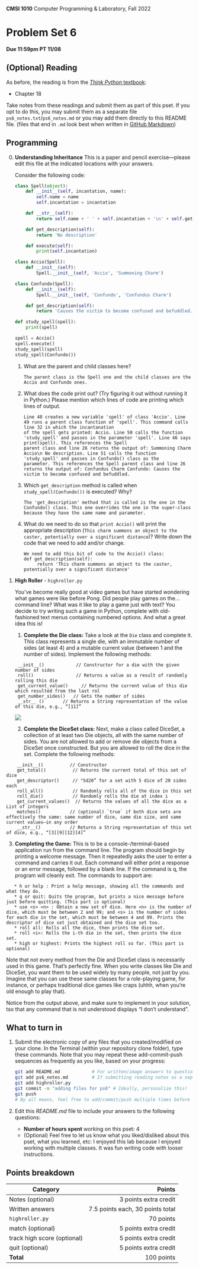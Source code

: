 **CMSI 1010** Computer Programming & Laboratory, Fall 2022

# Problem Set 6
**Due 11:59pm PT 11/08**

## (Optional) Reading
As before, the reading is from the [_Think Python_ textbook](http://greenteapress.com/thinkpython2/thinkpython2.pdf):
* Chapter 18

Take notes from these readings and submit them as part of this pset. If you opt to do this, you may submit them as a separate file `ps6_notes.txt`/`ps6_notes.md` or you may add them directly to this README file. (files that end in `.md` look best when written in [GitHub Markdown](https://guides.github.com/features/mastering-markdown/))

## Programming

0. **Understanding Inheritance**
    This is a paper and pencil exercise—please edit this file at the indicated locations with your answers.

    Consider the following code:

    ```python
    class Spell(object):
        def __init__(self, incantation, name):
            self.name = name
            self.incantation = incantation

        def __str__(self):
            return self.name + ' ' + self.incantation + '\n' + self.get_description()

        def get_description(self):
            return 'No description'

        def execute(self):
            print(self.incantation)

    class Accio(Spell):
        def __init__(self):
            Spell.__init__(self, 'Accio', 'Summoning Charm')

    class Confundo(Spell):
        def __init__(self):
            Spell.__init__(self, 'Confundo', 'Confundus Charm')

        def get_description(self):
            return 'Causes the victim to become confused and befuddled.'

    def study_spell(spell):
        print(spell)

    spell = Accio()
    spell.execute()
    study_spell(spell)
    study_spell(Confundo())
    ```

    1. What are the parent and child classes here?

        ```
        The parent class is the Spell one and the child classes are the Accio and Confundo ones.
        ```

    2. What does the code print out? (Try figuring it out without running it in Python.) Please mention which lines of code are printing which lines of output.

        ```
        Line 48 creates a new variable 'spell' of class 'Accio'. Line 49 runs a parent class function of 'spell'. This command calls line 32 in which the incantanation
        of the spell gets printed: Accio. Line 50 calls the function 'study_spell' and passes in the parameter 'spell'. Line 46 says print(spell). This references the Spell
        parent class and line 26 returns the output of: Summoning Charm Accio\n No description. Line 51 calls the function 'study_spell' and passes in Confundo() class as the
        parameter. This references the Spell parent class and line 26 returns the output of: Confundus Charm Confundo: Causes the victim to become confused and befuddled.    
        ```

    3. Which `get_description` method is called when `study_spell(Confundo())` is executed? Why?

        ```
        The 'get_description' method that is called is the one in the Confundo() class. This one overrides the one in the super-class because they have the same name and parameter.
        ```

    4. What do we need to do so that `print Accio()` will print the appropriate description (`This charm summons an object to the caster, potentially over a significant distance`)?  Write down the code that we need to add and/or change.

        ```
        We need to add this bit of code to the Accio() class:
        def get_description(self):
             return 'This charm summons an object to the caster, potentially over a significant distance'
        ```

1. **High Roller** - `highroller.py`

    You’ve become really good at video games but have started wondering what games were like before Pong. Did people play games on the... command line? What was it like to play a game just with text? You decide to try writing such a game in Python, complete with old-fashioned text menus containing numbered options. And what a great idea this is! 

    
    1. **Complete the Die class:** Take a look at the `Die` class and complete it. This class represents a single die, with an immutable number of sides (at least 4) and a mutable current value (between 1 and the number of sides). Implement the following methods:
     ```
      __init__()            // Constructor for a die with the given number of sides
      roll()                // Returns a value as a result of randomly rolling this die
      get_current_value()     // Returns the current value of this die which resulted from the last rol
      get_number_sides()   // Gets the number of sides
      __str__ ()       // Returns a String representation of the value of this die, e.g., “[11]”
   ```
    
    ![](dice.png)
    
    2. **Complete the DiceSet class:** Next, make a class called DiceSet, a collection of at least two Die objects, all with the same number
of sides. You are not allowed to add or remove die objects from a DiceSet once constructed. But you are allowed to roll the dice in the set. Complete the following methods:
```
    __init__()          // Constructor
    get_total()          // Returns the current total of this set of dice
    get_descriptor()     // "5d20” for a set with 5 dice of 20 sides each
    roll_all()           // Randomly rolls all of the dice in this set
    roll_die()           // Randomly rolls the die at index i
    get_current_values()  // Returns the values of all the dice as a List of integers
    matches()           // (optional) `true` if both dice sets are effectively the same: same number of dice, same die size, and same current values—in any order
    __str__()           // Returns a String representation of this set of dice, e.g., “[3][9][12][4]”
```
    
   3. **Completing the Game:** This is to be a console-/terminal-based application run from the command line. The program should begin by printing a welcome message. Then it repeatedly asks the user to enter a command and carries it out. Each command will either print a response or an error message, followed by a blank line. If the command is q, the program will cleanly exit. The commands to support are:
 ```   
    * h or help : Print a help message, showing all the commands and what they do.
    * q or quit: Quits the program, but prints a nice message before just before quitting. (This part is optional)
    * use <s> <n> : Obtain a new set of dice. Here <n> is the number of dice, which must be between 2 and 99; and <s> is the number of sides for each die in the set, which must be between 4 and 99. Prints the descriptor of dice set just obtained and the dice set too.
    * roll all: Rolls all the dice, then prints the dice set.
    * roll <i>: Rolls the i-th die in the set, then prints the dice set.
    * high or highest: Prints the highest roll so far. (This part is optional)
```  
  Note that not every method from the Die and DiceSet class is necessarily used in this game. That’s perfectly fine. When you write classes like Die and DiceSet, you want them to be used widely by many people, not just by you. Imagine that you can use these same classes for a role-playing game, for instance, or perhaps traditional dice games like craps (uhhh, when you’re old enough to play that). 
  
  Notice from the output above, and make sure to implement in your solution, tso that any command that is not understood displays “I don’t understand”.


## What to turn in
1. Submit the electronic copy of any files that you created/modified on your clone. In the Terminal (within your repository clone folder), type these commands. Note that you may repeat these add-commit-push sequences as frequently as you like, based on your progress:
    ```bash
    git add README.md            # For written/image answers to questions.
    git add ps6_notes.md         # If submitting reading notes as a separate file.
    git add highroller.py
    git commit -m "adding files for ps6" # Ideally, personalize this!
    git push
    # By all means, feel free to add/commit/push multiple times before the due date.
    ```

2. Edit this _README.md_ file to include your answers to the following questions:
    * **Number of hours spent** working on this pset: 4
    * (Optional) Feel free to let us know what you liked/disliked about this pset, what you learned, etc: I enjoyed this lab because I enjoyed working with multiple classes.
    It was fun writing code with looser instructions.

## Points breakdown
| Category | Points |
| -------- | -----: |
| Notes (optional) | 3 points extra credit |
| Written answers | 7.5 points each, 30 points total |
| `highroller.py` | 70 points |
| match (optional) | 5 points extra credit |
| track high score (optional) | 5 points extra credit |
| quit (optional)| 5 points extra credit |
| **Total** | 100 points |
